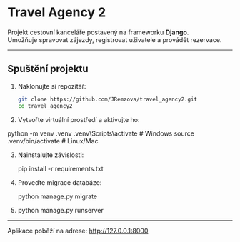 # Travel Agency 2

Projekt cestovní kanceláře postavený na frameworku **Django**.  
Umožňuje spravovat zájezdy, registrovat uživatele a provádět rezervace.

---

## Spuštění projektu

1. Naklonujte si repozitář:

    ```bash
   git clone https://github.com/JRemzova/travel_agency2.git
   cd travel_agency2

2. Vytvořte virtuální prostředí a aktivujte ho:

  python -m venv .venv
  .venv\Scripts\activate   # Windows
  source .venv/bin/activate   # Linux/Mac

3. Nainstalujte závislosti:

   pip install -r requirements.txt

4. Proveďte migrace databáze:

   python manage.py migrate

 5. python manage.py runserver

---

Aplikace poběží na adrese: http://127.0.0.1:8000

